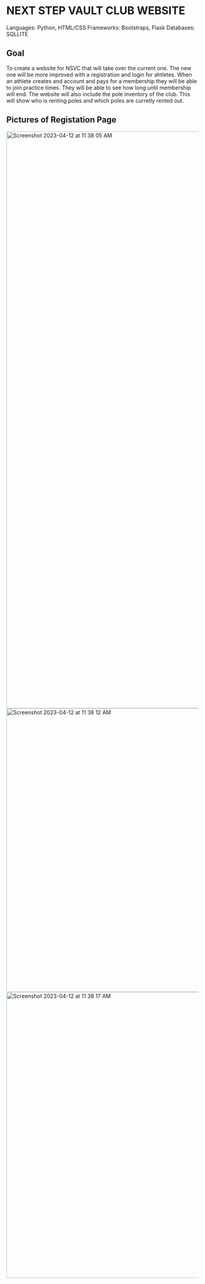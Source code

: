 # NEXT STEP VAULT CLUB WEBSITE

Languages: Python, HTML/CSS
Frameworks: Bootstraps, Flask
Databases: SQLLITE

## Goal

To create a website for NSVC that will take over the current one. The new one will be more improved with a registration and login for ahtletes. When an athlete creates and account and pays for a membership they will be able to join practice times. They will be able to see how long until membership will end. The website will also include the pole inventory of the club. This will show who is renting poles and which poles are curretly rented out. 


## Pictures of Registation Page


<img width="1509" alt="Screenshot 2023-04-12 at 11 38 05 AM" src="https://user-images.githubusercontent.com/60855358/231511570-0727b613-130e-412d-916a-53c0523ad7c3.png">
<img width="742" alt="Screenshot 2023-04-12 at 11 38 12 AM" src="https://user-images.githubusercontent.com/60855358/231511580-77cb5092-9231-443e-9c86-29f17f6e148e.png">
<img width="748" alt="Screenshot 2023-04-12 at 11 38 17 AM" src="https://user-images.githubusercontent.com/60855358/231511582-f8c1953f-9851-450a-a8cd-1d488f5a351c.png">
